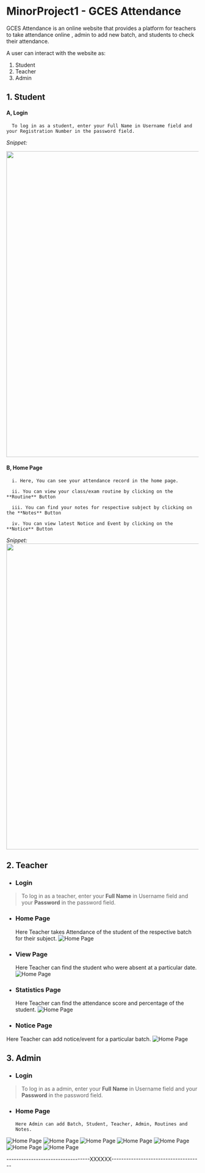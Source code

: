 # MinorProject1 - GCES Attendance

GCES Attendance is an online website that provides a platform for teachers to take attendance online , admin to add new batch, and students to check their attendance.

A user can interact with the website as:
1. Student
2. Teacher
3. Admin

## 1. Student

 ####   A, Login

      To log in as a student, enter your Full Name in Username field and your Registration Number in the password field. 

  *Snippet:* 
  
   <img src="/DocumentationImage/login.JPG" width="800">
 
 

####   B, Home Page

      i. Here, You can see your attendance record in the home page.

      ii. You can view your class/exam routine by clicking on the **Routine** Button
   
      iii. You can find your notes for respective subject by clicking on the **Notes** Button

      iv. You can view latest Notice and Event by clicking on the **Notice** Button
      
      
   *Snippet:* 
    <img src="/DocumentationImage/Student/Home.JPG" width="800">


## 2. Teacher

- ### Login

> To log in as a teacher, enter your **Full Name** in Username field and your **Password** in the password field. 

- ### Home Page
    Here Teacher takes Attendance of the student of the respective batch for their subject.
![Home Page](/DocumentationImage/Teacher/home.JPG)

- ### View Page
    Here Teacher can find the student who were absent at a particular date.
![Home Page](/DocumentationImage/Teacher/view.JPG)

- ### Statistics Page
    Here Teacher can find the attendance score and percentage of the student.
![Home Page](/DocumentationImage/Teacher/Statistics.JPG)

- ### Notice Page
 Here Teacher can add notice/event for a particular batch.
![Home Page](/DocumentationImage/Teacher/notice.JPG)


## 3. Admin

- ### Login

> To log in as a admin, enter your **Full Name** in Username field and your **Password** in the password field. 

- ### Home Page

      Here Admin can add Batch, Student, Teacher, Admin, Routines and Notes.

![Home Page](/DocumentationImage/Admin/home.JPG)
![Home Page](/DocumentationImage/Admin/addBatch.JPG)
![Home Page](/DocumentationImage/Admin/addStudent.JPG)
![Home Page](/DocumentationImage/Admin/addTeacher.JPG)
![Home Page](/DocumentationImage/Admin/addAdmin.JPG)
![Home Page](/DocumentationImage/Admin/addRoutine.JPG)
![Home Page](/DocumentationImage/Admin/addNote.JPG)



----------------------------------XXXXXX-------------------------------------









